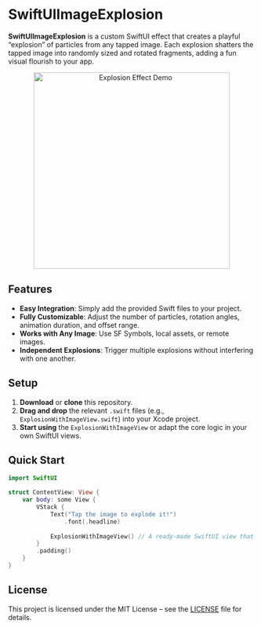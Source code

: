 # SwiftUIImageExplosion

**SwiftUIImageExplosion** is a custom SwiftUI effect that creates a playful “explosion” of particles from any tapped image. Each explosion shatters the tapped image into randomly sized and rotated fragments, adding a fun visual flourish to your app.

<p align="center">
  <img src="https://github.com/user-attachments/assets/7e3de837-f0b0-4305-89c7-f1032af1271c" alt="Explosion Effect Demo" width="400">
</p>


## Features
- **Easy Integration**: Simply add the provided Swift files to your project.
- **Fully Customizable**: Adjust the number of particles, rotation angles, animation duration, and offset range.
- **Works with Any Image**: Use SF Symbols, local assets, or remote images.
- **Independent Explosions**: Trigger multiple explosions without interfering with one another.

## Setup
1. **Download** or **clone** this repository.
2. **Drag and drop** the relevant `.swift` files (e.g., `ExplosionWithImageView.swift`) into your Xcode project.
4. **Start using** the `ExplosionWithImageView` or adapt the core logic in your own SwiftUI views.

## Quick Start

```swift
import SwiftUI

struct ContentView: View {
    var body: some View {
        VStack {
            Text("Tap the image to explode it!")
                .font(.headline)
            
            ExplosionWithImageView() // A ready-made SwiftUI view that displays the effect
        }
        .padding()
    }
}
```

## License
This project is licensed under the MIT License – see the [LICENSE](./LICENSE) file for details.
